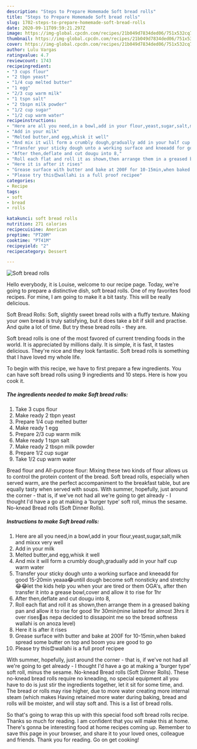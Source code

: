 ```yaml
---
description: "Steps to Prepare Homemade Soft bread rolls"
title: "Steps to Prepare Homemade Soft bread rolls"
slug: 1702-steps-to-prepare-homemade-soft-bread-rolls
date: 2020-09-11T09:59:21.297Z
image: https://img-global.cpcdn.com/recipes/21b049d7834ded06/751x532cq70/soft-bread-rolls-recipe-main-photo.jpg
thumbnail: https://img-global.cpcdn.com/recipes/21b049d7834ded06/751x532cq70/soft-bread-rolls-recipe-main-photo.jpg
cover: https://img-global.cpcdn.com/recipes/21b049d7834ded06/751x532cq70/soft-bread-rolls-recipe-main-photo.jpg
author: Lulu Vargas
ratingvalue: 4.7
reviewcount: 1743
recipeingredient:
- "3 cups flour"
- "2 tbpn yeast"
- "1/4 cup melted butter"
- "1 egg"
- "2/3 cup warm milk"
- "1 tspn salt"
- "2 tbspn milk powder"
- "1/2 cup sugar"
- "1/2 cup warm water"
recipeinstructions:
- "Here are all you need,in a bowl,add in your flour,yeast,sugar,salt,milk and mixxx very well"
- "Add in your milk"
- "Melted butter,and egg,whisk it well"
- "And mix it will form a crumbly dough,gradually add in your half cup warm water"
- "Transfer your sticky dough unto a working surface and kneeadd for good 15-20min yeaaa😂untill dough become soft nonsticky and stretchy😂😂let the kids help you when your are tired or them OGA&#39;s, after then transfer it into a grease bowl,cover and allow it to rise for 1hr"
- "After then,deflate and cut dougu into 8,"
- "Roll each flat and roll it as shown,then arrange them in a greased baking pan and allow it to rise for good 1hr 30min(mine lasted for almost 3hrs it over rises🤣as nepa decided to dissapoint me so the bread softness wallahi is on anoza level)"
- "Here it is after it rises"
- "Grease surface with butter and bake at 200F for 10-15min,when baked spread some butter on top and boom you are good to go"
- "Please try this😍wallahi is a full proof recipee"
categories:
- Recipe
tags:
- soft
- bread
- rolls

katakunci: soft bread rolls 
nutrition: 271 calories
recipecuisine: American
preptime: "PT20M"
cooktime: "PT41M"
recipeyield: "2"
recipecategory: Dessert

---
```



![Soft bread rolls](https://img-global.cpcdn.com/recipes/21b049d7834ded06/751x532cq70/soft-bread-rolls-recipe-main-photo.jpg)

Hello everybody, it is Louise, welcome to our recipe page. Today, we're going to prepare a distinctive dish, soft bread rolls. One of my favorites food recipes. For mine, I am going to make it a bit tasty. This will be really delicious.

Soft Bread Rolls: Soft, slightly sweet bread rolls with a fluffy texture. Making your own bread is truly satisfying, but it does take a bit if skill and practise. And quite a lot of time. But try these bread rolls - they are.

Soft bread rolls is one of the most favored of current trending foods in the world. It is appreciated by millions daily. It is simple, it is fast, it tastes delicious. They're nice and they look fantastic. Soft bread rolls is something that I have loved my whole life.


To begin with this recipe, we have to first prepare a few ingredients. You can have soft bread rolls using 9 ingredients and 10 steps. Here is how you cook it.

<!--inarticleads1-->

##### The ingredients needed to make Soft bread rolls:

1. Take 3 cups flour
1. Make ready 2 tbpn yeast
1. Prepare 1/4 cup melted butter
1. Make ready 1 egg
1. Prepare 2/3 cup warm milk
1. Make ready 1 tspn salt
1. Make ready 2 tbspn milk powder
1. Prepare 1/2 cup sugar
1. Take 1/2 cup warm water


Bread flour and All-purpose flour: Mixing these two kinds of flour allows us to control the protein content of the bread. Soft bread rolls, especially when served warm, are the perfect accompaniment to the breakfast table, but are equally tasty when served with soups. With summer, hopefully, just around the corner - that is, if we&#39;ve not had all we&#39;re going to get already - I thought I&#39;d have a go at making a &#39;burger type&#39; soft roll, minus the sesame. No-knead Bread rolls (Soft Dinner Rolls). 

<!--inarticleads2-->

##### Instructions to make Soft bread rolls:

1. Here are all you need,in a bowl,add in your flour,yeast,sugar,salt,milk and mixxx very well
1. Add in your milk
1. Melted butter,and egg,whisk it well
1. And mix it will form a crumbly dough,gradually add in your half cup warm water
1. Transfer your sticky dough unto a working surface and kneeadd for good 15-20min yeaaa😂untill dough become soft nonsticky and stretchy😂😂let the kids help you when your are tired or them OGA&#39;s, after then transfer it into a grease bowl,cover and allow it to rise for 1hr
1. After then,deflate and cut dougu into 8,
1. Roll each flat and roll it as shown,then arrange them in a greased baking pan and allow it to rise for good 1hr 30min(mine lasted for almost 3hrs it over rises🤣as nepa decided to dissapoint me so the bread softness wallahi is on anoza level)
1. Here it is after it rises
1. Grease surface with butter and bake at 200F for 10-15min,when baked spread some butter on top and boom you are good to go
1. Please try this😍wallahi is a full proof recipee


With summer, hopefully, just around the corner - that is, if we&#39;ve not had all we&#39;re going to get already - I thought I&#39;d have a go at making a &#39;burger type&#39; soft roll, minus the sesame. No-knead Bread rolls (Soft Dinner Rolls). These no-knead bread rolls require no kneading, no special equipment all you have to do is just stir the ingredients together, let it sit for some time, and. The bread or rolls may rise higher, due to more water creating more internal steam (which makes Having retained more water during baking, bread and rolls will be moister, and will stay soft and. This is a list of bread rolls. 

So that's going to wrap this up with this special food soft bread rolls recipe. Thanks so much for reading. I am confident that you will make this at home. There's gonna be interesting food at home recipes coming up. Remember to save this page in your browser, and share it to your loved ones, colleague and friends. Thank you for reading. Go on get cooking!
